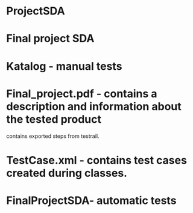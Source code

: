 # ProjectSDA
# Final project SDA
# Katalog - manual tests
# Final_project.pdf - contains a description and information about the tested product
contains exported steps from testrail.
# TestCase.xml - contains test cases created during classes.
# FinalProjectSDA- automatic tests
